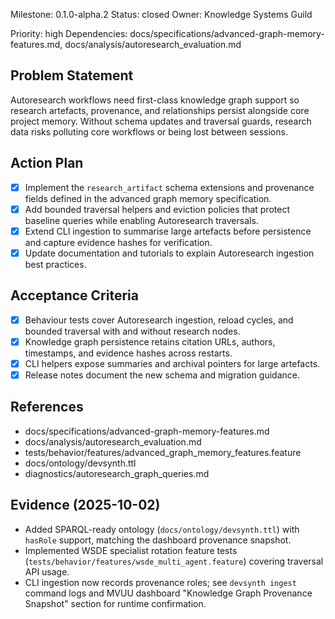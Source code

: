 Milestone: 0.1.0-alpha.2
Status: closed
Owner: Knowledge Systems Guild

Priority: high
Dependencies: docs/specifications/advanced-graph-memory-features.md, docs/analysis/autoresearch_evaluation.md

## Problem Statement
Autoresearch workflows need first-class knowledge graph support so research
artefacts, provenance, and relationships persist alongside core project memory.
Without schema updates and traversal guards, research data risks polluting core
workflows or being lost between sessions.

## Action Plan
- [x] Implement the `research_artifact` schema extensions and provenance fields
      defined in the advanced graph memory specification.
- [x] Add bounded traversal helpers and eviction policies that protect baseline
      queries while enabling Autoresearch traversals.
- [x] Extend CLI ingestion to summarise large artefacts before persistence and
      capture evidence hashes for verification.
- [x] Update documentation and tutorials to explain Autoresearch ingestion best
      practices.

## Acceptance Criteria
- [x] Behaviour tests cover Autoresearch ingestion, reload cycles, and bounded
      traversal with and without research nodes.
- [x] Knowledge graph persistence retains citation URLs, authors, timestamps, and
      evidence hashes across restarts.
- [x] CLI helpers expose summaries and archival pointers for large artefacts.
- [x] Release notes document the new schema and migration guidance.

## References
- docs/specifications/advanced-graph-memory-features.md
- docs/analysis/autoresearch_evaluation.md
- tests/behavior/features/advanced_graph_memory_features.feature
- docs/ontology/devsynth.ttl
- diagnostics/autoresearch_graph_queries.md

## Evidence (2025-10-02)
- Added SPARQL-ready ontology (`docs/ontology/devsynth.ttl`) with `hasRole`
  support, matching the dashboard provenance snapshot.
- Implemented WSDE specialist rotation feature tests
  (`tests/behavior/features/wsde_multi_agent.feature`) covering traversal API
  usage.
- CLI ingestion now records provenance roles; see `devsynth ingest` command logs
  and MVUU dashboard "Knowledge Graph Provenance Snapshot" section for runtime
  confirmation.
